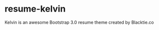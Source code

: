 resume-kelvin
=============

Kelvin is an awesome Bootstrap 3.0 resume theme created by Blacktie.co
